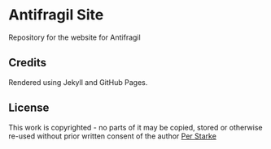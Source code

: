 # Antifragil Site

Repository for the website for Antifragil

## Credits

Rendered using Jekyll and GitHub Pages.

## License
This work is copyrighted - no parts of it may be copied, stored or otherwise re-used without prior written consent
of the author [Per Starke](mailto:info@perstarke-webdev.de)
